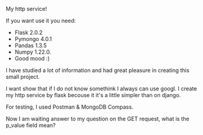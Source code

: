 My http service!

If you want use it you need:
- Flask 2.0.2
- Pymongo 4.0.1
- Pandas 1.3.5
- Numpy 1.22.0.
- Good mood :)

I have studied a lot of information and had great pleasure in creating this small project.

I want show that if I do not know somethink I always can use googl. 
I create my http service by flask becouse it it's a little simpler than on django.

For testing, I used Postman & MongoDB Compass. 

Now I am waiting answer to my question on the GET request, what is the p_value field mean?

